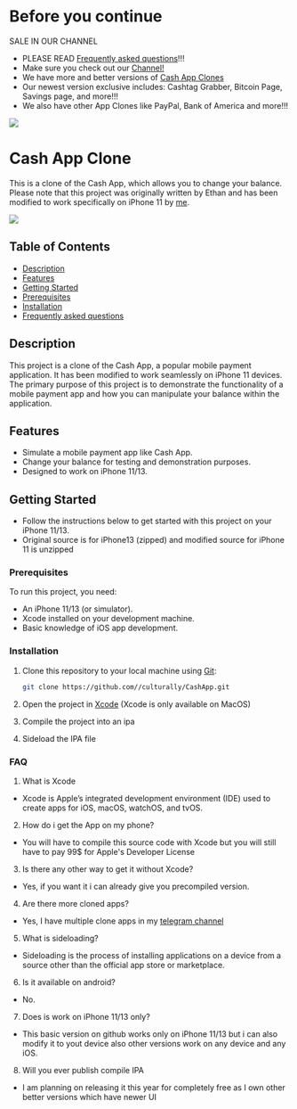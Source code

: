 # Before you continue

SALE IN OUR CHANNEL
- PLEASE READ [Frequently asked questions](#FAQ)!!!
- Make sure you check out our [Channel!](https://t.me/undecryptable66)
- We have more and better versions of [Cash App Clones](https://t.me/undecryptable66)
- Our newest version exclusive includes: Cashtag Grabber, Bitcoin Page, Savings page, and more!!!
- We also have other App Clones like PayPal, Bank of America and more!!!


![](https://i.ibb.co/09gw8k6/0-F0928-D3-AB86-4-DA0-97-F8-3-DDAFE3-C87-E0.jpg)


# Cash App Clone

This is a clone of the Cash App, which allows you to change your balance. Please note that this project was originally written by Ethan and has been modified to work specifically on iPhone 11 by [me](https://github.com/culturally).

![](https://github.com/culturally/CashApp/blob/main/example.jpg?raw=true)




## Table of Contents

- [Description](#description)
- [Features](#features)
- [Getting Started](#getting-started)
- [Prerequisites](#prerequisites)
- [Installation](#installation)
- [Frequently asked questions](#FAQ)

## Description

This project is a clone of the Cash App, a popular mobile payment application. It has been modified to work seamlessly on iPhone 11 devices. The primary purpose of this project is to demonstrate the functionality of a mobile payment app and how you can manipulate your balance within the application.

## Features

- Simulate a mobile payment app like Cash App.
- Change your balance for testing and demonstration purposes.
- Designed to work on iPhone 11/13.

## Getting Started

- Follow the instructions below to get started with this project on your iPhone 11/13.
- Original source is for iPhone13 (zipped) and modified source for iPhone 11 is unzipped

### Prerequisites

To run this project, you need:

- An iPhone 11/13 (or simulator).
- Xcode installed on your development machine.
- Basic knowledge of iOS app development.

### Installation

1. Clone this repository to your local machine using [Git](https://git-scm.com/):

   ```bash
   git clone https://github.com//culturally/CashApp.git

2. Open the project in [Xcode](https://developer.apple.com/xcode/) (Xcode is only available on MacOS)
3. Compile the project into an ipa
4. Sideload the IPA file


### FAQ

1. What is Xcode

- Xcode is Apple’s integrated development environment (IDE) used to create apps for iOS, macOS, watchOS, and tvOS.

2. How do i get the App on my phone?

- You will have to compile this source code with Xcode but you will still have to pay 99$ for Apple's Developer License

3. Is there any other way to get it without Xcode?

- Yes, if you want it i can already give you precompiled version.

4. Are there more cloned apps?

- Yes, I have multiple clone apps in my [telegram channel](https://t.me/undecryptable66)

5. What is sideloading?

- Sideloading is the process of installing applications on a device from a source other than the official app store or marketplace.

6. Is it available on android?

- No.

7. Does is work on iPhone 11/13 only?

- This basic version on github works only on iPhone 11/13 but i can also modify it to yout device also other versions work on any device and any iOS.

8. Will you ever publish compile IPA

- I am planning on releasing it this year for completely free as I own other better versions which have newer UI
